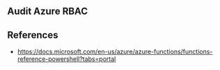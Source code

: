 Audit Azure RBAC
----------------



References
----------
- https://docs.microsoft.com/en-us/azure/azure-functions/functions-reference-powershell?tabs=portal